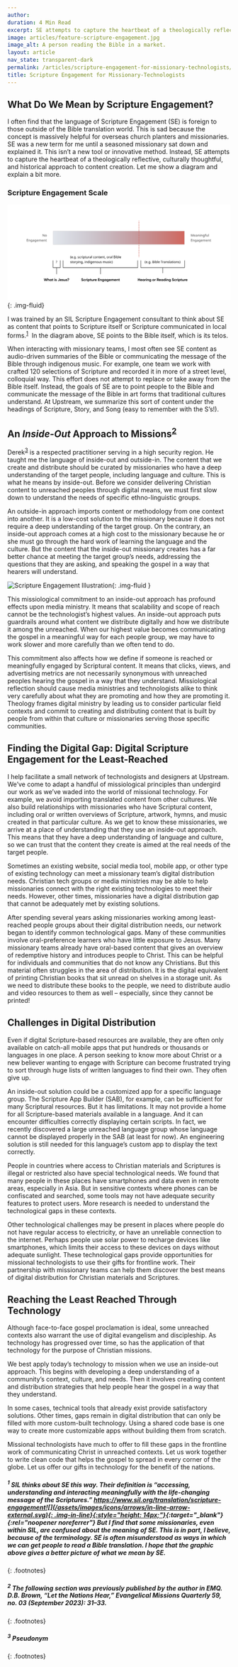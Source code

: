 ```yaml
---
author:
duration: 4 Min Read
excerpt: SE attempts to capture the heartbeat of a theologically reflective, culturally thoughtful, and historical approach to content creation...
image: articles/feature-scripture-engagement.jpg
image_alt: A person reading the Bible in a market.
layout: article
nav_state: transparent-dark
permalink: /articles/scripture-engagement-for-missionary-technologists/
title: Scripture Engagement for Missionary-Technologists
---
```


## What Do We Mean by Scripture Engagement?

I often find that the language of Scripture Engagement (SE) is foreign to those outside of the Bible translation world. This is sad because the concept is massively helpful for overseas church planters and missionaries. SE was a new term for me until a seasoned missionary sat down and explained it. This isn’t a new tool or innovative method. Instead, SE attempts to capture the heartbeat of a theologically reflective, culturally thoughtful, and historical approach to content creation. Let me show a diagram and explain a bit more.

### Scripture Engagement Scale

![Scripture Engagement Scale](/assets/images/articles/Scripture-Engagement-Scale@2x.png){: .img-fluid}

I was trained by an SIL Scripture Engagement consultant to think about SE as content that points to Scripture itself or Scripture communicated in local forms.<sup>[1](#1-sil-thinks-about-se-this-way-their-definition-is-accessing-understanding-and-interacting-meaningfully-with-the-life-changing-message-of-the-scriptures-httpswwwsilorgtranslationscripture-engagement-but-i-find-that-some-missionaries-even-within-sil-are-confused-about-the-meaning-of-se-this-is-in-part-i-believe-because-of-the-terminology-se-is-often-misunderstood-as-ways-in-which-we-can-get-people-to-read-a-bible-translation-i-hope-that-the-graphic-above-gives-a-better-picture-of-what-we-mean-by-se)</sup>  In the diagram above, SE points to the Bible itself, which is its telos. 

When interacting with missionary teams, I most often see SE content as audio-driven summaries of the Bible or communicating the message of the Bible through indigenous music. For example, one team we work with crafted 120 selections of Scripture and recorded it in more of a street level, colloquial way. This effort does not attempt to replace or take away from the Bible itself. Instead, the goals of SE are to point people to the Bible and communicate the message of the Bible in art forms that traditional cultures understand. At Upstream, we summarize this sort of content under the headings of Scripture, Story, and Song (easy to remember with the S’s!).

## An _Inside-Out_ Approach to Missions<sup>[2](#2-the-following-section-was-previously-published-by-the-author-in-emq-db-brown-let-the-nations-hear-evangelical-missions-quarterly-59-no-03-september-2023-3133)</sup>

Derek<sup>[3](#3-pseudonym)</sup> is a respected practitioner serving in a high security region. He taught me the language of inside-out and outside-in. The content that we create and distribute should be curated by missionaries who have a deep understanding of the target people, including language and culture. This is what he means by inside-out. Before we consider delivering Christian content to unreached peoples through digital means, we must first slow down to understand the needs of specific ethno-linguistic groups.

An outside-in approach imports content or methodology from one context into another. It is a low-cost solution to the missionary because it does not require a deep understanding of the target group. On the contrary, an inside-out approach comes at a high cost to the missionary because he or she must go through the hard work of learning the language and the culture. But the content that the inside-out missionary creates has a far better chance at meeting the target group’s needs, addressing the questions that they are asking, and speaking the gospel in a way that hearers will understand.

![Scripture Engagement Illustration](/assets/images/articles/Blog_ScriptureEngagement.png){: .img-fluid }

This missiological commitment to an inside-out approach has profound effects upon media ministry. It means that scalability and scope of reach cannot be the technologist’s highest values. An inside-out approach puts guardrails around what content we distribute digitally and how we distribute it among the unreached. When our highest value becomes communicating the gospel in a meaningful way for each people group, we may have to work slower and more carefully than we often tend to do.

This commitment also affects how we define if someone is reached or meaningfully engaged by Scriptural content. It means that clicks, views, and advertising metrics are not necessarily synonymous with unreached peoples hearing the gospel in a way that they understand. Missiological reflection should cause media ministries and technologists alike to think very carefully about what they are promoting and how they are promoting it. Theology frames digital ministry by leading us to consider particular field contexts and commit to creating and distributing content that is built by people from within that culture or missionaries serving those specific communities.

## Finding the Digital Gap: Digital Scripture Engagement for the Least-Reached

I help facilitate a small network of technologists and designers at Upstream. We’ve come to adapt a handful of missiological principles than undergird our work as we’ve waded into the world of missional technology. For example, we avoid importing translated content from other cultures. We also build relationships with missionaries who have Scriptural content, including oral or written overviews of Scripture, artwork, hymns, and music created in that particular culture. As we get to know these missionaries, we arrive at a place of understanding that they use an inside-out approach. This means that they have a deep understanding of language and culture, so we can trust that the content they create is aimed at the real needs of the target people. 

Sometimes an existing website, social media tool, mobile app, or other type of existing technology can meet a missionary team’s digital distribution needs. Christian tech groups or media ministries may be able to help missionaries connect with the right existing technologies to meet their needs. However, other times, missionaries have a digital distribution gap that cannot be adequately met by existing solutions. 

After spending several years asking missionaries working among least-reached people groups about their digital distribution needs, our network began to identify common technological gaps. Many of these communities involve oral-preference learners who have little exposure to Jesus. Many missionary teams already have oral-based content that gives an overview of redemptive history and introduces people to Christ. This can be helpful for individuals and communities that do not know any Christians. But this material often struggles in the area of distribution. It is the digital equivalent of printing Christian books that sit unread on shelves in a storage unit. As we need to distribute these books to the people, we need to distribute audio and video resources to them as well – especially, since they cannot be printed!

## Challenges in Digital Distribution

Even if digital Scripture-based resources are available, they are often only available on catch-all mobile apps that put hundreds or thousands or languages in one place. A person seeking to know more about Christ or a new believer wanting to engage with Scripture can become frustrated trying to sort through huge lists of written languages to find their own. They often give up.

An inside-out solution could be a customized app for a specific language group. The Scripture App Builder (SAB), for example, can be sufficient for many Scriptural resources. But it has limitations. It may not provide a home for all Scripture-based materials available in a language. And it can encounter difficulties correctly displaying certain scripts. In fact, we recently discovered a large unreached language group whose language cannot be displayed properly in the SAB (at least for now). An engineering solution is still needed for this language’s custom app to display the text correctly. 

People in countries where access to Christian materials and Scriptures is illegal or restricted also have special technological needs. We found that many people in these places have smartphones and data even in remote areas, especially in Asia. But in sensitive contexts where phones can be confiscated and searched, some tools may not have adequate security features to protect users. More research is needed to understand the technological gaps in these contexts.

Other technological challenges may be present in places where people do not have regular access to electricity, or have an unreliable connection to the internet. Perhaps people use solar power to recharge devices like smartphones, which limits their access to these devices on days without adequate sunlight. These technological gaps provide opportunities for missional technologists to use their gifts for frontline work. Their partnership with missionary teams can help them discover the best means of digital distribution for Christian materials and Scriptures.

## Reaching the Least Reached Through Technology

Although face-to-face gospel proclamation is ideal, some unreached contexts also warrant the use of digital evangelism and discipleship. As technology has progressed over time, so has the application of that technology for the purpose of Christian missions. 

We best apply today’s technology to mission when we use an inside-out approach. This begins with developing a deep understanding of a community’s context, culture, and needs. Then it involves creating content and distribution strategies that help people hear the gospel in a way that they understand. 

In some cases, technical tools that already exist provide satisfactory solutions. Other times, gaps remain in digital distribution that can only be filled with more custom-built technology. Using a shared code base is one way to create more customizable apps without building them from scratch. 

Missional technologists have much to offer to fill these gaps in the frontline work of communicating Christ in unreached contexts. Let us work together to write clean code that helps the gospel to spread in every corner of the globe. Let us offer our gifts in technology for the benefit of the nations.

##### <sup>1</sup> SIL thinks about SE this way. Their definition is “accessing, understanding and interacting meaningfully with the life-changing message of the Scriptures.” [https://www.sil.org/translation/scripture-engagement![](/assets/images/icons/arrows/in-line-arrow-external.svg){: .img-in-line}{:style="height: 14px;"}](https://www.sil.org/translation/scripture-engagement){:target="_blank"}{:rel="noopener noreferrer"} But I find that some missionaries, even within SIL, are confused about the meaning of SE. This is in part, I believe, because of the terminology. SE is often misunderstood as ways in which we can get people to read a Bible translation. I hope that the graphic above gives a better picture of what we mean by SE.
{: .footnotes}

##### <sup>2</sup> The following section was previously published by the author in EMQ. D.B. Brown, “Let the Nations Hear,” Evangelical Missions Quarterly 59, no. 03 (September 2023): 31–33.
{: .footnotes}

##### <sup>3</sup> Pseudonym
{: .footnotes}
